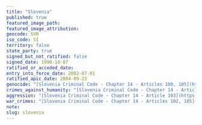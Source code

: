 ```yaml
---
title: "Slovenia"
published: true
featured_image_path:
featured_image_attribution:
geocode: SVN
iso_code: SI
territory: false
state_party: true
signed_but_not_ratified: false
signed_date: 1998-10-07
ratified_or_acceded_date:
entry_into_force_date: 2002-07-01
ratified_apic_date: 2004-09-23
genocide: "[Slovenia Criminal Code - Chapter 14 - Articles 100, 105](https://iccdb.hrlc.net/data/doc/196/keyword/46/)"
crimes_against_humanity: "[Slovenia Criminal Code - Chapter 14 - Articles 101, 105](https://iccdb.hrlc.net/data/doc/196/keyword/13/)"
aggression: "[Slovenia Criminal Code - Chapter 14 - Article 103](https://iccdb.hrlc.net/data/doc/196/keyword/1/)"
war_crimes: "[Slovenia Criminal Code - Chapter 14 - Articles 102, 105](https://iccdb.hrlc.net/data/doc/196/keyword/145/)"
note:
slug: slovenia
---
```

